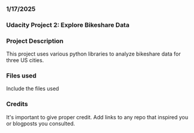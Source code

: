 ### 1/17/2025


### Udacity Project 2: Explore Bikeshare Data


### Project Description
This project uses various python libraries to analyze bikeshare data for three US cities.

### Files used
Include the files used

### Credits
It's important to give proper credit. Add links to any repo that inspired you or blogposts you consulted.

